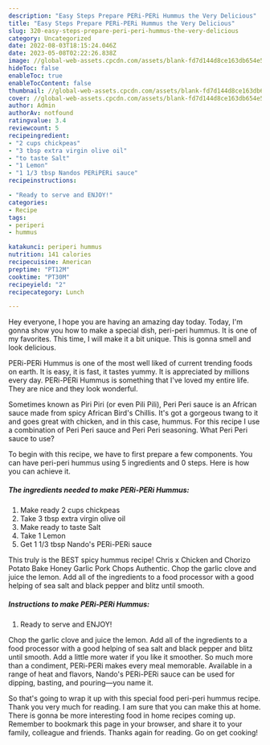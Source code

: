 ```yaml
---
description: "Easy Steps Prepare PERi-PERi Hummus the Very Delicious"
title: "Easy Steps Prepare PERi-PERi Hummus the Very Delicious"
slug: 320-easy-steps-prepare-peri-peri-hummus-the-very-delicious
category: Uncategorized
date: 2022-08-03T18:15:24.046Z
date: 2023-05-08T02:22:26.838Z
image: //global-web-assets.cpcdn.com/assets/blank-fd7d144d8ce163db654e5a02c40b08a2775adb7897d16e4062681dc7e1b2800f.png
hideToc: false
enableToc: true
enableTocContent: false
thumbnail: //global-web-assets.cpcdn.com/assets/blank-fd7d144d8ce163db654e5a02c40b08a2775adb7897d16e4062681dc7e1b2800f.png
cover: //global-web-assets.cpcdn.com/assets/blank-fd7d144d8ce163db654e5a02c40b08a2775adb7897d16e4062681dc7e1b2800f.png
author: Admin
authorAv: notfound
ratingvalue: 3.4
reviewcount: 5
recipeingredient:
- "2 cups chickpeas"
- "3 tbsp extra virgin olive oil"
- "to taste Salt"
- "1 Lemon"
- "1 1/3 tbsp Nandos PERiPERi sauce"
recipeinstructions:

- "Ready to serve and ENJOY!"
categories:
- Recipe
tags:
- periperi
- hummus

katakunci: periperi hummus 
nutrition: 141 calories
recipecuisine: American
preptime: "PT12M"
cooktime: "PT30M"
recipeyield: "2"
recipecategory: Lunch

---
```



Hey everyone, I hope you are having an amazing day today. Today, I'm gonna show you how to make a special dish, peri-peri hummus. It is one of my favorites. This time, I will make it a bit unique. This is gonna smell and look delicious.

PERi-PERi Hummus is one of the most well liked of current trending foods on earth. It is easy, it is fast, it tastes yummy. It is appreciated by millions every day. PERi-PERi Hummus is something that I've loved my entire life. They are nice and they look wonderful.

Sometimes known as Piri Piri (or even Pili Pili), Peri Peri sauce is an African sauce made from spicy African Bird&#39;s Chillis. It&#39;s got a gorgeous twang to it and goes great with chicken, and in this case, hummus. For this recipe I use a combination of Peri Peri sauce and Peri Peri seasoning. What Peri Peri sauce to use?


To begin with this recipe, we have to first prepare a few components. You can have peri-peri hummus using 5 ingredients and 0 steps. Here is how you can achieve it.

<!--inarticleads1-->

##### The ingredients needed to make PERi-PERi Hummus:

1. Make ready 2 cups chickpeas
1. Take 3 tbsp extra virgin olive oil
1. Make ready to taste Salt
1. Take 1 Lemon
1. Get 1 1/3 tbsp Nando&#39;s PERi-PERi sauce


This truly is the BEST spicy hummus recipe! Chris x Chicken and Chorizo Potato Bake Honey Garlic Pork Chops Authentic. Chop the garlic clove and juice the lemon. Add all of the ingredients to a food processor with a good helping of sea salt and black pepper and blitz until smooth. 

<!--inarticleads2-->

##### Instructions to make PERi-PERi Hummus:


1. Ready to serve and ENJOY!

Chop the garlic clove and juice the lemon. Add all of the ingredients to a food processor with a good helping of sea salt and black pepper and blitz until smooth. Add a little more water if you like it smoother. So much more than a condiment, PERi-PERi makes every meal memorable. Available in a range of heat and flavors, Nando&#39;s PERi-PERi sauce can be used for dipping, basting, and pouring—you name it. 

So that's going to wrap it up with this special food peri-peri hummus recipe. Thank you very much for reading. I am sure that you can make this at home. There is gonna be more interesting food in home recipes coming up. Remember to bookmark this page in your browser, and share it to your family, colleague and friends. Thanks again for reading. Go on get cooking!
